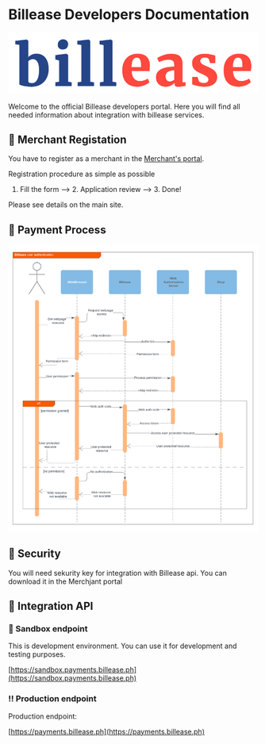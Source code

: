# Billease Developers Documentation

![Logo](./assets/billease-logo.png)

Welcome to the official Billease developers portal. Here you will find all needed information about integration with billease services.

## :page_facing_up: Merchant Registation

You have to register as a merchant in the [Merchant's portal](https://merchants.billease.ph).

Registration procedure as simple as possible

1. Fill the form --> 2. Application review --> 3. Done!

Please see details on the main site.

## :money_with_wings: Payment Process

![Diagram](./assets/diagram.png)

## :key: Security

You will need sekurity key for integration with Billease api. You can download it in the Merchjant portal

## :bank: Integration API

### :construction_worker: Sandbox endpoint

This is development environment. You can use it for development and testing purposes.

[https://sandbox.payments.billease.ph](https://sandbox.payments.billease.ph)

### :bangbang: Production endpoint

Production endpoint:

[https://payments.billease.ph](https://payments.billease.ph)
